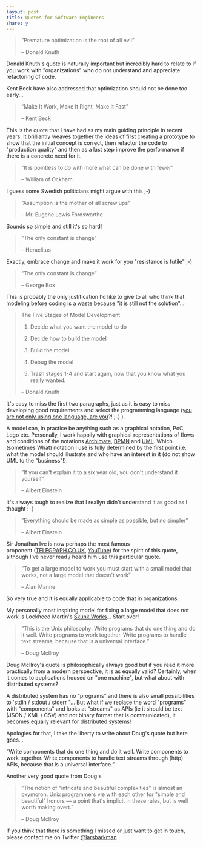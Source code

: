 ```yaml
---
layout: post
title: Quotes for Software Engineers
share: y
---
```


> ”Premature optimization is the root of all evil”
> 
> – Donald Knuth

Donald Knuth's quote is naturally important but incredibly hard to relate to if you work with "organizations" who do not understand and appreciate refactoring of code.

Kent Beck have also addressed that optimization should not be done too early...

> “Make It Work, Make It Right, Make It Fast”
> 
> – Kent Beck

This is the quote that I have had as my main guiding principle in recent years. It brilliantly weaves together the ideas of first creating a prototype to show that the initial concept is correct, then refactor the code to "production quality" and then as a last step improve the performance if there is a concrete need for it.



> ”It is pointless to do with more what can be done with fewer”
> 
> – William of Ockham  

I guess some Swedish politicians might argue with this ;-)


> ”Assumption is the mother of all screw ups”
> 
> – Mr. Eugene Lewis Fordsworthe  

Sounds so simple and still it's so hard!

> ”The only constant is change”
> 
> – Heraclitus  

Exactly, embrace change and make it work for you "resistance is futile" ;-)



> ”The only constant is change”
> 
> – George Box

This is probably the only justification I'd like to give to all who think that modeling before coding is a waste because "it is still not the solution"...



> The Five Stages of Model Development
> 
> 1) Decide what you want the model to do
> 
> 2) Decide how to build the model
> 
> 3) Build the model
> 
> 4) Debug the model
> 
> 5) Trash stages 1-4 and start again, now that you know what you really wanted.
> 
> – Donald Knuth

It's easy to miss the first two paragraphs, just as it is easy to miss developing good requirements and select the programming language (<a href="http://youtu.be/NvWTnIoQZj4">you are not only using one language, are you</a>?! ;-) ).

A model can, in practice be anything such as a graphical notation, PoC, Lego etc. Personally, I work happily with graphical representations of flows and conditions of the notations <a href="http://en.wikipedia.org/wiki/ArchiMate">Archimate</a>, <a href="http://en.wikipedia.org/wiki/Business_Process_Model_and_Notation">BPMN</a> and <a href="http://en.wikipedia.org/wiki/Unified_Modeling_Language">UML</a>. Which (sometimes What) notation I use is fully determined by the first point i.e. what the model should illustrate and who have an interest in it (do not show UML to the "business"!).



> ”If you can't explain it to a six year old, you don't understand it yourself”
> 
> – Albert Einstein

It's always tough to realize that I reallyn didn't understand it as good as I thought :-(

> ”Everything should be made as simple as possible, but no simpler”
> 
> – Albert Einstein

Sir Jonathan Ive is now perhaps the most famous proponent (<a href="http://www.telegraph.co.uk/technology/apple/9283706/Jonathan-Ive-interview-simplicity-isnt-simple.html">TELEGRAPH.CO.UK</a>, <a href="http://youtu.be/1jdPKi5i030">YouTube</a>) for the spirit of this quote, although I've never read / heard him use this particular quote.



> ”To get a large model to work you must start with a small model  that works, not a large model that doesn't work”
> 
> – Alan Manne

So very true and it is equally applicable to code that in organizations.

My personally most inspiring model for fixing a large model that does not work is Lockheed Martin's <a href="http://en.wikipedia.org/wiki/Skunk_Works">Skunk Works</a>... Start over!



> ”This is the Unix philosophy: Write programs that do one thing and do it well. Write programs to work together. Write programs to handle text streams, because that is a universal interface.”
> 
> – Doug McIlroy  

Doug McIlroy's quote is philosophically always good but if you read it more practically from a modern perspective, it is as equally valid? Certainly, when it comes to applications housed on "one machine", but what about with distributed systems?

A distributed system has no "programs" and there is also small possibilities to 'stdin / stdout / stderr "... But what if we replace the word "programs" with "components" and looks at "streams" as APIs (ie it should be text (JSON / XML / CSV) and not binary format that is communicated), it becomes equally relevant for distributed systems!

Apologies for that, I take the liberty to write about Doug's quote but here goes...

”Write components that do one thing and do it well. Write components to work together. Write components to handle text streams through (http) APIs, because that is a universal interface.”



Another very good quote from Doug's
> ”The notion of "intricate and beautiful complexities" is almost an oxymoron. Unix programmers vie with each other for "simple and beautiful" honors — a point that's implicit in these rules, but is well worth making overt.”
> 
> – Doug McIlroy

If you think that there is something I missed or just want to get in touch, please contact me on Twitter <a href="https://twitter.com/larsbarkman" target="_blank">@larsbarkman</a>